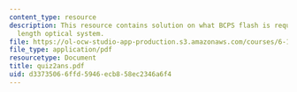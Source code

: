 ```yaml
---
content_type: resource
description: This resource contains solution on what BCPS flash is required and focal
  length optical system.
file: https://ol-ocw-studio-app-production.s3.amazonaws.com/courses/6-163-strobe-project-laboratory-fall-2005/d33735066ffd5946ecb858ec2346a6f4_quiz2ans.pdf
file_type: application/pdf
resourcetype: Document
title: quiz2ans.pdf
uid: d3373506-6ffd-5946-ecb8-58ec2346a6f4
---
```

